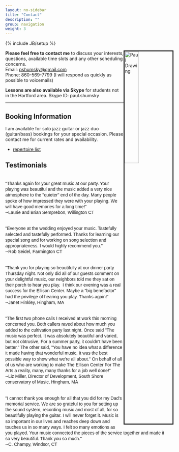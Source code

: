 ```yaml
---
layout: no-sidebar
title: "Contact"
description: ""
group: navigation
weight: 3
---
```

{% include JB/setup %}

<style type="text/css">
.quote-testimonials {
	font-family: PT Sans, sans-serif;
	font-size: 14px;
	line-height: 1.3em;
	white-space: pre-wrap;
}
</style>



<div class="side-image">
	<img src="{{ BASE_PATH }}/assets/images/paul_greyscale.gif" alt="Paul Drawing" style="float:right; width:30%; height:30%; margin-right: -25px; border: solid 3px;"/>
</div>

**Please feel free to contact me** to discuss your interests, questions, available time slots and any other scheduling concerns.
<br>Email: pshumsky@gmail.com<br>
Phone: 860-569-7799 (I will respond as quickly as possible to voicemails)

**Lessons are also available via Skype** for students not in the Hartford area.
Skype ID: paul.shumsky

<hr>




## Booking Information

I am available for solo jazz guitar or jazz duo (guitar/bass) bookings for your special occasion.
Please contact me for current rates and availability.

* [repertoire list](/guitar_repertoire.html)


## Testimonials 

<p class="quote-testimonials">
"Thanks again for your great music at our party. Your playing was beautiful and the music added a very nice atmosphere to the "quieter" end of the day. Many people spoke of how impressed they were with your playing. We will have good memories for a long time!"
--Laurie and Brian Semprebon, Willington CT
</p>

<p class="quote-testimonials">
"Everyone at the wedding enjoyed your music. Tastefully selected and tastefully performed. Thanks for learning our special song and for working on song selection and appropriateness. I would highly recommend you."
--Rob Seidel, Farmington CT
</p>
<p class="quote-testimonials">
"Thank you for playing so beautifully at our dinner party Thursday night. Not only did all of our guests comment on your delightful music, our neighbors told me they sat on their porch to hear you play.  I think our evening was a real success for the Ellison Center. Maybe a "big benefactor" had the privilege of hearing you play. Thanks again!"
--Janet Hinkley, Hingham, MA
</p>
<p class="quote-testimonials">
"The first two phone calls I received at work this morning concerned you. Both callers raved about how much you added to the cultivation party last night. Once said "The music was perfect. It was absolutely beautiful and varied, but not obtrusive, For a summer party, it couldn't have been better." The other said, "You have no idea what a difference it made having that wonderful music. It was the best possible way to show what we're all about." On behalf of all of us who are working to make The Ellison Center For The Arts a reality, many, many thanks for a job well done!"
--Liz Miller, Director of Development, South Shore conservatory of Music, Hingham, MA
</p>
<p class="quote-testimonials">
"I cannot thank you enough for all that you did for my Dad's memorial service. We are so grateful to you for setting up the sound system, recording music and most of all, for so beautifully playing the guitar. I will never forget it. Music is so important in our lives and reaches deep down and touches us in so many ways. I felt so many emotions as you played. Your music connected the pieces of the service together and made it so very beautiful. Thank you so much."
--C. Champy, Windsor, CT
</p>

